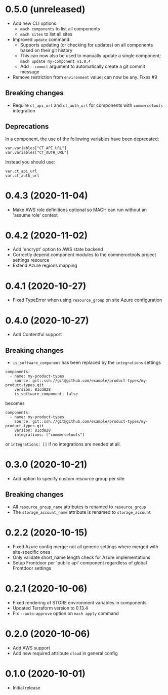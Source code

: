 
0.5.0 (unreleased)
==================
- Add new CLI options:
  - `mach components` to list all components
  - `mach sites` to list all sites
- Improved `update` command:
  - Supports updating (or checking for updates) on all components based on their git history
  - This can now also be used to manually update a single component; `mach update my-component v1.0.4`
  - Add `--commit` argument to automatically create a git commit message
- Remove restriction from `environment` value; can now be any. Fixes #9

Breaking changes
----------------
- Require `ct_api_url` and `ct_auth_url` for components with `commercetools` integration

Deprecations
------------
In a component, the use of the following variables have been deprecated;

```
var.variables["CT_API_URL"]
var.variables["CT_AUTH_URL"]
```

Instead you should use:

```
var.ct_api_url
var.ct_auth_url
```

0.4.3 (2020-11-04)
==================
- Make AWS role definitions optional so MACH can run without an 'assume role' context


0.4.2 (2020-11-02)
==================
- Add 'encrypt' option to AWS state backend
- Correctly depend component modules to the commercetools project settings resource
- Extend Azure regions mapping
  

0.4.1 (2020-10-27)
==================
- Fixed TypeError when using `resource_group` on site Azure configuration


0.4.0 (2020-10-27)
==================
- Add Contentful support

Breaking changes
----------------
- `is_software_component` has been replaced by the `integrations` settings

```
components:
  - name: my-product-types
    source: git::ssh://git@github.com/example/product-types/my-product-types.git
    version: 81cd828
    is_software_component: false
```

becomes

```
components:
  - name: my-product-types
    source: git::ssh://git@github.com/example/product-types/my-product-types.git
    version: 81cd828
    integrations: ["commercetools"]
```

or `integrations: []` if no integrations are needed at all.


0.3.0 (2020-10-21)
==================
- Add option to specify custom resource group per site
  
Breaking changes
----------------
- All `resource_group_name` attributes is renamed to `resource_group`
- The `storage_account_name` attribute is renamed to `storage_account`


0.2.2 (2020-10-15)
==================
- Fixed Azure config merge: not all generic settings where merged with site-specific ones
- Only validate short_name length check for Azure implementations
- Setup Frontdoor per 'public api' component regardless of global Frontdoor settings


0.2.1 (2020-10-06)
==================
- Fixed rendering of STORE environment variables in components
- Updated Terraform version to 0.13.4
- Fix `--auto-approve` option on `mach apply` command


0.2.0 (2020-10-06)
=================
- Add AWS support
- Add new required attribute `cloud` in general config
  

0.1.0 (2020-10-01)
==================
- Initial release